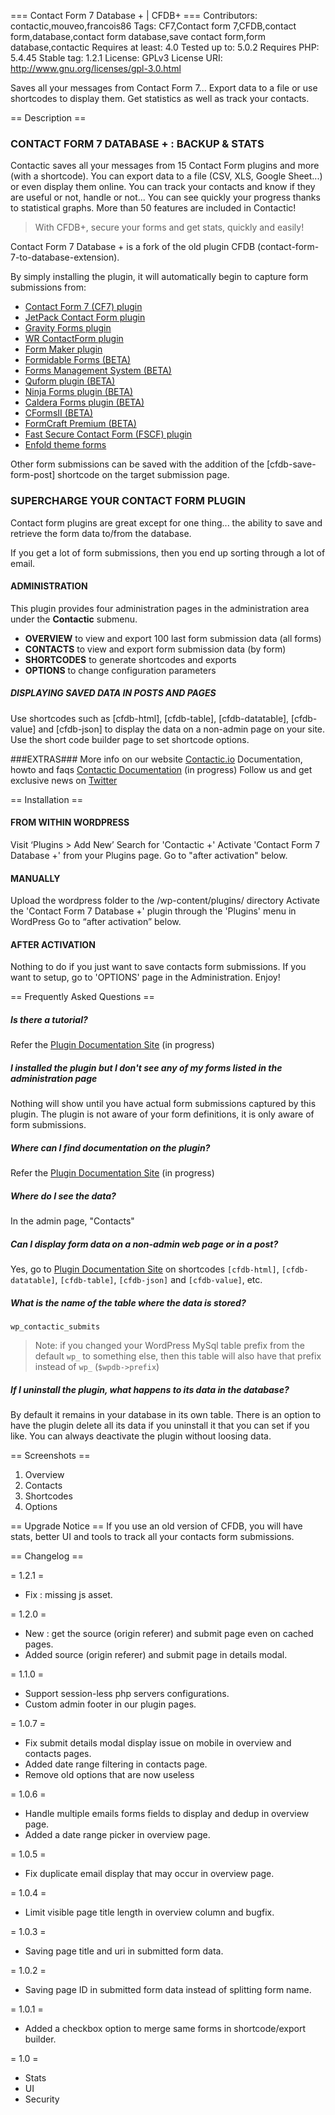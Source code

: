=== Contact Form 7 Database + | CFDB+ ===
Contributors: contactic,mouveo,francois86
Tags: CF7,Contact form 7,CFDB,contact form,database,contact form database,save contact form,form database,contactic
Requires at least: 4.0
Tested up to: 5.0.2
Requires PHP: 5.4.45
Stable tag: 1.2.1
License: GPLv3
License URI: http://www.gnu.org/licenses/gpl-3.0.html

Saves all your messages from Contact Form 7... Export data to a file or use shortcodes to display them. Get statistics as well as track your contacts.

== Description ==
### CONTACT FORM 7 DATABASE + : BACKUP & STATS

Contactic saves all your messages from 15 Contact Form plugins and more (with a shortcode).
You can export data to a file (CSV, XLS, Google Sheet...) or even display them online.
You can track your contacts and know if they are useful or not, handle or not...
You can see quickly your progress thanks to statistical graphs.
More than 50 features are included in Contactic!

> With CFDB+, secure your forms and get stats, quickly and easily!

Contact Form 7 Database + is a fork of the old plugin CFDB (contact-form-7-to-database-extension).

By simply installing the plugin, it will automatically begin to capture form submissions from:

* [Contact Form 7 (CF7) plugin](https://wordpress.org/plugins/contact-form-7)
* [JetPack Contact Form plugin](https://wordpress.org/plugins/jetpack/)
* [Gravity Forms plugin](http://www.gravityforms.com)
* [WR ContactForm plugin](https://wordpress.org/plugins/wr-contactform/)
* [Form Maker plugin](https://wordpress.org/plugins/form-maker/)
* [Formidable Forms (BETA)](https://wordpress.org/plugins/formidable/)
* [Forms Management System (BETA)](http://codecanyon.net/item/forms-management-systemwordpress-frontend-plugin/8978741)
* [Quform plugin (BETA)](http://codecanyon.net/item/quform-wordpress-form-builder/706149/)
* [Ninja Forms plugin (BETA)](https://wordpress.org/plugins/ninja-forms/)
* [Caldera Forms plugin (BETA)](https://wordpress.org/plugins/caldera-forms/)
* [CFormsII (BETA)](https://wordpress.org/plugins/cforms2/)
* [FormCraft Premium (BETA)](http://codecanyon.net/item/formcraft-premium-wordpress-form-builder/5335056)
* [Fast Secure Contact Form (FSCF) plugin](https://wordpress.org/plugins/si-contact-form/)
* [Enfold theme forms](http://themeforest.net/item/enfold-responsive-multipurpose-theme/4519990)

Other form submissions can be saved with the addition of the [cfdb-save-form-post] shortcode on the target submission page.

### SUPERCHARGE YOUR CONTACT FORM PLUGIN

Contact form plugins are great except for one thing... the ability to save and retrieve the form data to/from the database.

If you get a lot of form submissions, then you end up sorting through a lot of email.

#### ADMINISTRATION

This plugin provides four administration pages in the administration area under the **Contactic** submenu.

* **OVERVIEW** to view and export 100 last form submission data (all forms)
* **CONTACTS** to view and export form submission data (by form)
* **SHORTCODES** to generate shortcodes and exports
* **OPTIONS** to change configuration parameters

##### DISPLAYING SAVED DATA IN POSTS AND PAGES

Use shortcodes such as [cfdb-html], [cfdb-table], [cfdb-datatable], [cfdb-value] and [cfdb-json] to display the data on a non-admin page on your site.
Use the short code builder page to set shortcode options.

###EXTRAS###
More info on our website [Contactic.io](https://contactic.io/)
Documentation, howto and faqs [Contactic Documentation](https://contactic.io/docs/) (in progress)
Follow us and get exclusive news on [Twitter](https://twitter.com/Contactic_io)

== Installation ==
#### FROM WITHIN WORDPRESS
Visit ‘Plugins > Add New’
Search for 'Contactic +'
Activate 'Contact Form 7 Database +' from your Plugins page.
Go to "after activation" below.

#### MANUALLY
Upload the wordpress folder to the /wp-content/plugins/ directory
Activate the 'Contact Form 7 Database +' plugin through the 'Plugins' menu in WordPress
Go to “after activation” below.

#### AFTER ACTIVATION
Nothing to do if you just want to save contacts form submissions.
If you want to setup, go to 'OPTIONS' page in the Administration.
Enjoy!

== Frequently Asked Questions ==
##### Is there a tutorial?
Refer the [Plugin Documentation Site](https://contactic.io/docs) (in progress)

##### I installed the plugin but I don't see any of my forms listed in the administration page
Nothing will show until you have actual form submissions captured by this plugin. The plugin is not aware of your form definitions, it is only aware of form submissions.

##### Where can I find documentation on the plugin?
Refer the [Plugin Documentation Site](https://contactic.io/docs) (in progress)

##### Where do I see the data?
In the admin page, "Contacts"

##### Can I display form data on a non-admin web page or in a post?
Yes, go to [Plugin Documentation Site](https://contactic.io/docs)  on shortcodes `[cfdb-html]`, `[cfdb-datatable]`, `[cfdb-table]`, `[cfdb-json]` and `[cfdb-value]`, etc.

##### What is the name of the table where the data is stored?
`wp_contactic_submits`
> Note: if you changed your WordPress MySql table prefix from the default `wp_` to something else, then this table will also have that prefix instead of `wp_` (`$wpdb->prefix`)

##### If I uninstall the plugin, what happens to its data in the database?
By default it remains in your database in its own table.
There is an option to have the plugin delete all its data if you uninstall it that you can set if you like.
You can always deactivate the plugin without loosing data.

== Screenshots ==
1. Overview
2. Contacts
3. Shortcodes
4. Options

== Upgrade Notice ==
If you use an old version of CFDB, you will have stats, better UI and tools to track all your contacts form submissions.

== Changelog ==

= 1.2.1 =
* Fix : missing js asset.

= 1.2.0 =
* New : get the source (origin referer) and submit page even on cached pages.
* Added source (origin referer) and submit page in details modal.

= 1.1.0 =
* Support session-less php servers configurations.
* Custom admin footer in our plugin pages.

= 1.0.7 =
* Fix submit details modal display issue on mobile in overview and contacts pages.
* Added date range filtering in contacts page.
* Remove old options that are now useless

= 1.0.6 =
* Handle multiple emails forms fields to display and dedup in overview page.
* Added a date range picker in overview page.

= 1.0.5 =
* Fix duplicate email display that may occur in overview page.

= 1.0.4 =
* Limit visible page title length in overview column and bugfix.

= 1.0.3 =
* Saving page title and uri in submitted form data.

= 1.0.2 =
* Saving page ID in submitted form data instead of splitting form name.
 
= 1.0.1 =
* Added a checkbox option to merge same forms in shortcode/export builder.
 
= 1.0 =
* Stats
* UI
* Security